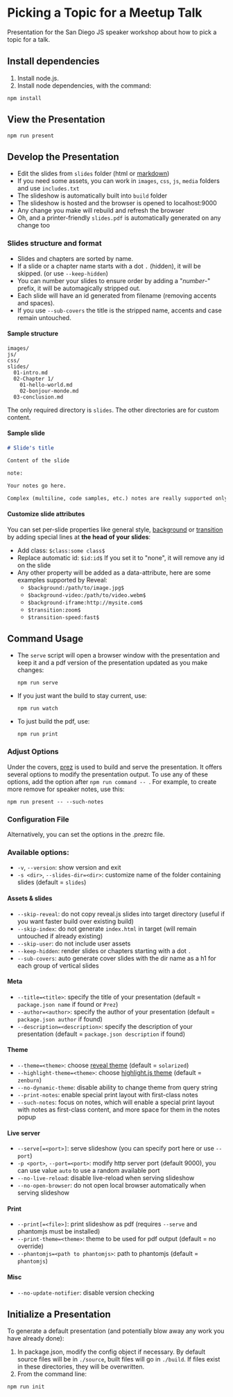 # Picking a Topic for a Meetup Talk

Presentation for the San Diego JS speaker workshop about how to pick a topic for a talk.

## Install dependencies

1. Install node.js.
2. Install node dependencies, with the command:

  `npm install`

## View the Presentation

  `npm run present`

## Develop the Presentation

* Edit the slides from `slides` folder (html or [markdown](https://www.npmjs.com/package/marked))
* If you need some assets, you can work in `images`, `css`, `js`, `media` folders and use `includes.txt`
* The slideshow is automatically built into `build` folder
* The slideshow is hosted and the browser is opened to localhost:9000
* Any change you make will rebuild and refresh the browser
* Oh, and a printer-friendly `slides.pdf` is automatically generated on any change too

### Slides structure and format

* Slides and chapters are sorted by name.
* If a slide or a chapter name starts with a dot `.` (hidden), it will be skipped. (or use `--keep-hidden`)
* You can number your slides to ensure order by adding a "*number*-" prefix, it will be automagically stripped out.
* Each slide will have an id generated from filename (removing accents and spaces).
* If you use `--sub-covers` the title is the stripped name, accents and case remain untouched.

#### Sample structure

```
images/
js/
css/
slides/
  01-intro.md
  02-Chapter 1/
    01-hello-world.md
    02-bonjour-monde.md
  03-conclusion.md
```

The only required directory is `slides`. The other directories are for custom content.

#### Sample slide

```md
# Slide's title

Content of the slide

note:

Your notes go here.

Complex (multiline, code samples, etc.) notes are really supported only with --such-notes.
```

#### Customize slide attributes

You can set per-slide properties like general style, [background](https://github.com/hakimel/reveal.js/#slide-backgrounds) or [transition](https://github.com/hakimel/reveal.js/#slide-transitions) by adding special lines at **the head of your slides**:

* Add class: `$class:some class$`
* Replace automatic id: `$id:id$` If you set it to "none", it will remove any id on the slide
* Any other property will be added as a data-attribute, here are some examples supported by Reveal:
  * `$background:/path/to/image.jpg$`
  * `$background-video:/path/to/video.webm$`
  * `$background-iframe:http://mysite.com$`
  * `$transition:zoom$`
  * `$transition-speed:fast$`

## Command Usage

* The `serve` script will open a browser window with the presentation and keep it and a pdf version of the presentation updated as you make changes:

  `npm run serve`

* If you just want the build to stay current, use:

  `npm run watch`

* To just build the pdf, use:

  `npm run print`

### Adjust Options

Under the covers, [prez](https://github.com/lmtm/prez) is used to build and serve the presentation. It offers several options to modify the presentation output. To use any of these options, add the option after `npm run command -- `. For example, to create more remove for speaker notes, use this:

  `npm run present -- --such-notes`

### Configuration File

Alternatively, you can set the options in the .prezrc file.

### Available options:

* `-v`, `--version`: show version and exit
* `-s <dir>`, `--slides-dir=<dir>`: customize name of the folder containing slides (default = `slides`)

#### Assets & slides

* `--skip-reveal`: do not copy reveal.js slides into target directory (useful if you want faster build over existing build)
* `--skip-index`: do not generate `index.html` in target (will remain untouched if already existing)
* `--skip-user`: do not include user assets
* `--keep-hidden`: render slides or chapters starting with a dot `.`
* `--sub-covers`: auto generate cover slides with the dir name as a h1 for each group of vertical slides

#### Meta

* `--title=<title>`: specify the title of your presentation (default = `package.json name` if found or `Prez`)
* `--author=<author>`: specify the author of your presentation (default = `package.json author` if found)
* `--description=<description>`: specify the description of your presentation (default = `package.json description` if found)

#### Theme

* `--theme=<theme>`: choose [reveal theme](https://github.com/hakimel/reveal.js/tree/master/css/theme) (default = `solarized`)
* `--highlight-theme=<theme>`: choose [highlight.js theme](https://github.com/isagalaev/highlight.js/tree/master/src/styles) (default = `zenburn`)
* `--no-dynamic-theme`: disable ability to change theme from query string
* `--print-notes`: enable special print layout with first-class notes
* `--such-notes`: focus on notes, which will enable a special print layout with notes as first-class content, and more space for them in the notes popup

#### Live server

* `--serve[=<port>]`: serve slideshow (you can specify port here or use `--port`)
* `-p <port>`, `--port=<port>`: modify http server port (default 9000), you can use value `auto` to use a random available port
* `--no-live-reload`: disable live-reload when serving slideshow
* `--no-open-browser`: do not open local browser automatically when serving slideshow

#### Print

* `--print[=<file>]`: print slideshow as pdf (requires `--serve` and phantomjs must be installed)
* `--print-theme=<theme>`: theme to be used for pdf output (default = no override)
* `--phantomjs=<path to phantomjs>`: path to phantomjs (default = `phantomjs`)

#### Misc

* `--no-update-notifier`: disable version checking


## Initialize a Presentation

To generate a default presentation (and potentially blow away any work you have already done):

1. In package.json, modify the config object if necessary. By default source files will be in `./source`, built files will go in `./build`. If files exist in these directories, they will be overwritten.
2. From the command line:

  `npm run init`


